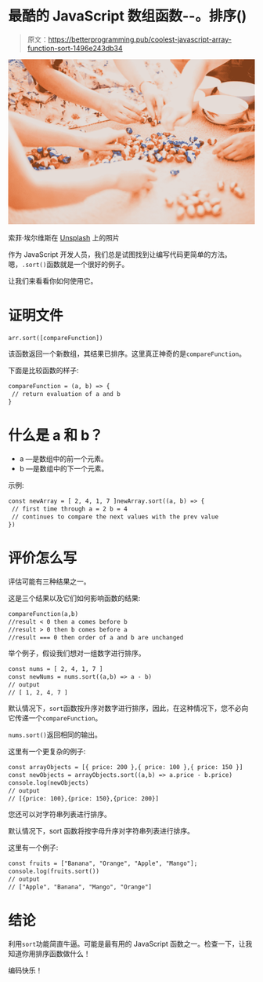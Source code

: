 # 最酷的 JavaScript 数组函数--。排序()

> 原文：<https://betterprogramming.pub/coolest-javascript-array-function-sort-1496e243db34>

![](img/9886bed94c6c01a37694b9410f1a01bc.png)

索菲·埃尔维斯在 [Unsplash](https://unsplash.com?utm_source=medium&utm_medium=referral) 上的照片

作为 JavaScript 开发人员，我们总是试图找到让编写代码更简单的方法。嗯，`.sort()`函数就是一个很好的例子。

让我们来看看你如何使用它。

# 证明文件

```
arr.sort([compareFunction])
```

该函数返回一个新数组，其结果已排序。这里真正神奇的是`compareFunction`。

下面是比较函数的样子:

```
compareFunction = (a, b) => {
 // return evaluation of a and b
}
```

# 什么是 a 和 b？

*   a —是数组中的前一个元素。
*   b —是数组中的下一个元素。

示例:

```
const newArray = [ 2, 4, 1, 7 ]newArray.sort((a, b) => {
 // first time through a = 2 b = 4
 // continues to compare the next values with the prev value
})
```

# 评价怎么写

评估可能有三种结果之一。

这是三个结果以及它们如何影响函数的结果:

```
compareFunction(a,b)
//result < 0 then a comes before b
//result > 0 then b comes before a
//result === 0 then order of a and b are unchanged
```

举个例子，假设我们想对一组数字进行排序。

```
const nums = [ 2, 4, 1, 7 ]
const newNums = nums.sort((a,b) => a - b)
// output
// [ 1, 2, 4, 7 ]
```

默认情况下，`sort`函数按升序对数字进行排序，因此，在这种情况下，您不必向它传递一个`compareFunction`。

`nums.sort()`返回相同的输出。

这里有一个更复杂的例子:

```
const arrayObjects = [{ price: 200 },{ price: 100 },{ price: 150 }]
const newObjects = arrayObjects.sort((a,b) => a.price - b.price)
console.log(newObjects)
// output
// [{price: 100},{price: 150},{price: 200}]
```

您还可以对字符串列表进行排序。

默认情况下，sort 函数将按字母升序对字符串列表进行排序。

这里有一个例子:

```
const fruits = ["Banana", "Orange", "Apple", "Mango"];
console.log(fruits.sort())
// output 
// ["Apple", "Banana", "Mango", "Orange"]
```

# 结论

利用`sort`功能简直牛逼。可能是最有用的 JavaScript 函数之一。检查一下，让我知道你用排序函数做什么！

编码快乐！